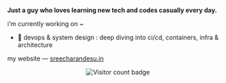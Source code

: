**Just a guy who loves learning new tech and codes casually every day.**

i'm currently working on ~

- 🌱 devops & system design : deep diving into ci/cd, containers, infra & architecture

my website — [sreecharandesu.in](https://sreecharandesu.in)



<p align="center">
  <img src="https://visitor-badge.laobi.icu/badge?page_id=sreecharan-desu.sreecharan-desu" alt="Visitor count badge" />
</p>


